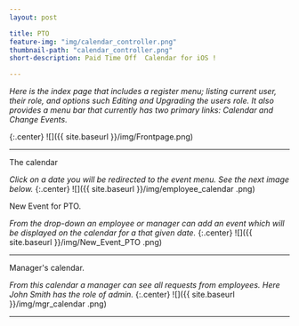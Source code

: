 ```yaml
---
layout: post

title: PTO 
feature-img: "img/calendar_controller.png"
thumbnail-path: "calendar_controller.png"
short-description: Paid Time Off  Calendar for iOS !

---
```



*Here is the index page that includes a register menu; listing current user, their role, and options such Editing and Upgrading the users role. It also provides a menu bar that currently has two primary links: Calendar and Change Events.*

{:.center}
![]({{ site.baseurl }}/img/Frontpage.png)

---


The calendar

*Click on a date you will be redirected to the event menu. See the next image below.*
{:.center}
![]({{ site.baseurl }}/img/employee_calendar
.png)

New Event for PTO.

*From the drop-down an employee or  manager can add an event which will be displayed on the calendar for a that given date.*
{:.center}
![]({{ site.baseurl }}/img/New_Event_PTO
.png)

---

Manager's calendar.

*From this calendar a manager can see all requests from employees. Here John Smith has the role of admin.*
{:.center}
![]({{ site.baseurl }}/img/mgr_calendar
.png)

___


